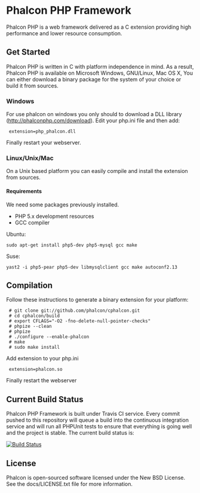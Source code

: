 Phalcon PHP Framework
=====================

Phalcon PHP is a web framework delivered as a C extension providing high
performance and lower resource consumption.

Get Started
-----------

Phalcon PHP is written in C with platform independence in mind. As a result,
Phalcon PHP is available on Microsoft Windows, GNU/Linux, Mac OS X, You can
either download a binary package for the system of your choice or build it
from sources.

### Windows

For use phalcon on windows you only should to download a DLL library
(http://phalconphp.com/download). Edit your php.ini file and then add:

     extension=php_phalcon.dll

Finally restart your webserver. 

### Linux/Unix/Mac

On a Unix based platform you can easily compile and install the extension from
sources.

#### Requirements
We need some packages previously installed.

* PHP 5.x development resources
* GCC compiler

Ubuntu:

    sudo apt-get install php5-dev php5-mysql gcc make

Suse:

    yast2 -i php5-pear php5-dev libmysqlclient gcc make autoconf2.13

Compilation
-----------

Follow these instructions to generate a binary extension for your platform:

     # git clone git://github.com/phalcon/cphalcon.git
     # cd cphalcon/build
     # export CFLAGS="-O2 -fno-delete-null-pointer-checks"
     # phpize --clean
     # phpize
     # ./configure --enable-phalcon
     # make
     # sudo make install
 
Add extension to your php.ini

     extension=phalcon.so

Finally restart the webserver

Current Build Status
--------------------

Phalcon PHP Framework is built under Travis CI service. Every commit pushed to
this repository will queue a build into the continuous integration service and
will run all PHPUnit tests to ensure that everything is going well and the
project is stable. The current build status is:

[![Build Status](https://secure.travis-ci.org/phalcon/cphalcon.png?branch=master)](http://travis-ci.org/phalcon/cphalcon)


License
--------------

Phalcon is open-sourced software licensed under the New BSD License. See the
docs/LICENSE.txt file for more information.
